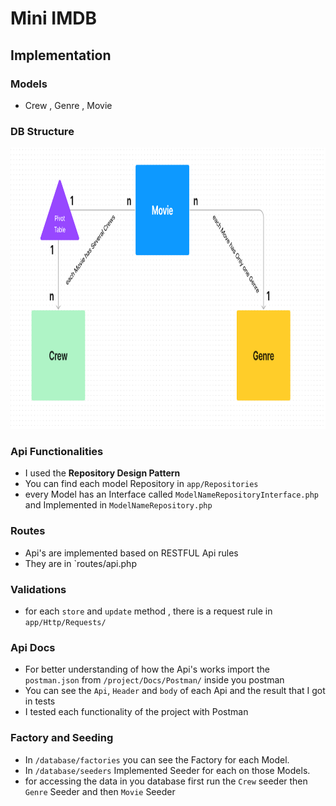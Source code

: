 # Mini IMDB




## Implementation

### Models
- Crew , Genre , Movie

### DB Structure

<div align="center">
    <img src="../images/DBstructure.PNG" height="450">
   
</div>


### Api Functionalities
- I used the **Repository Design Pattern**
- You can find each model Repository in `app/Repositories`
- every Model has an Interface called `ModelNameRepositoryInterface.php` and Implemented in `ModelNameRepository.php`

### Routes

- Api's are implemented based on RESTFUL Api rules
- They are in `routes/api.php


### Validations

- for each `store` and `update` method , there is a request rule in `app/Http/Requests/`

### Api Docs

- For better understanding of how the Api's works import the `postman.json` from `/project/Docs/Postman/` inside you postman
- You can see the `Api`, `Header` and `body` of each Api and the result that I got in tests
- I tested each functionality of the project with Postman

### Factory and Seeding
- In `/database/factories` you can see the Factory for each Model.
- In `/database/seeders` Implemented Seeder for each on those Models.
- for accessing the data in you database first run the `Crew` seeder then `Genre` Seeder and then `Movie` Seeder
